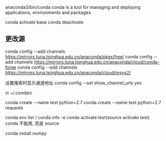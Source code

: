 anaconda3/bin/conda
    conda is a tool for managing and deploying applications, environments and packages.


conda activate base
conda deactivate

## 更改源

conda config --add channels https://mirrors.tuna.tsinghua.edu.cn/anaconda/pkgs/free/
conda config --add channels https://mirrors.tuna.tsinghua.edu.cn/anaconda/cloud/conda-forge 
conda config --add channels https://mirrors.tuna.tsinghua.edu.cn/anaconda/cloud/msys2/

设置搜索时显示通道地址
conda config --set show_channel_urls yes

vi ~/.condarc


conda create --name test python=2.7
conda create --name test python=2.7 requests

conda env list  / conda info -e
conda activate test(source activate test)
    conda 不能用, 而是 source 

conda install numpy
